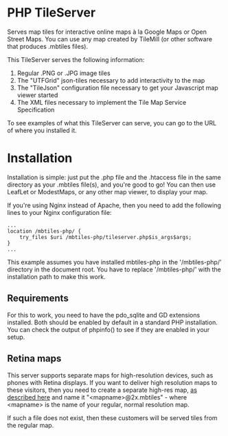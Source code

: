 ﻿PHP TileServer
==============
Serves map tiles for interactive online maps à la Google Maps or Open Street Maps. You
can use any map created by TileMill (or other software that produces .mbtiles files).

This TileServer serves the following information:

1. Regular .PNG or .JPG image tiles
2. The "UTFGrid" json-tiles necessary to add interactivity to the map
3. The "TileJson" configuration file necessary to get your Javascript map viewer started
4. The XML files necessary to implement the Tile Map Service Specification

To see examples of what this TileServer can serve, you can go to the URL of where you
installed it.


Installation
============
Installation is simple: just put the .php file and the .htaccess file in the same 
directory as your .mbtiles file(s), and you're good to go! You can then use LeafLet 
or ModestMaps, or any other map viewer, to display your map.

If you're using Nginx instead of Apache, then you need to add the following lines to your
Nginx configuration file:

```Nginx
...
location /mbtiles-php/ {
    try_files $uri /mbtiles-php/tileserver.php$is_args$args;
}
...
```

This example assumes you have installed mbtiles-php in the '/mbtiles-php/' directory in the
document root. You have to replace '/mbtiles-php/' with the installation path to make this
work.

Requirements
------------
For this to work, you need to have the pdo_sqlite and GD extensions installed. Both should be
enabled by default in a standard PHP installation. You can check the output of phpinfo() to
see if they are enabled in your setup.

Retina maps
-----------
This server supports separate maps for high-resolution devices, such as phones with Retina
displays. If you want to deliver high resolution maps to these visitors, then you need to
create a separate high-res map, [as described here](https://www.mapbox.com/tilemill/docs/guides/high-resolution-tiles/)
and name it "\<mapname\>@2x.mbtiles" - where \<mapname\> is the name of your regular, normal
resolution map.

If such a file does not exist, then these customers will be served tiles from the regular map.